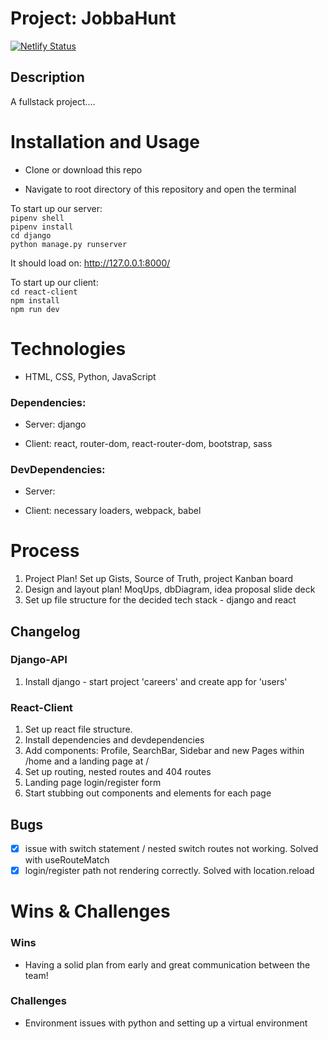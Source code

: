 # Project: JobbaHunt
[![Netlify Status](https://api.netlify.com/api/v1/badges/a219f92e-0912-4232-808e-746b42373a08/deploy-status)](https://app.netlify.com/sites/jobbahunt/deploys)

## Description 
A fullstack project....

# Installation and Usage
- Clone or download this repo  

- Navigate to root directory of this repository and open the terminal   

To start up our server:     
`pipenv shell`   
`pipenv install`   
`cd django`   
`python manage.py runserver`   

It should load on: http://127.0.0.1:8000/

To start up our client:   
`cd react-client`   
`npm install`     
`npm run dev`    

# Technologies
- HTML, CSS, Python, JavaScript   
### Dependencies: 
   - Server: django
   
   - Client: react, router-dom, react-router-dom, bootstrap, sass

### DevDependencies:
   - Server: 
   
   - Client: necessary loaders, webpack, babel
# Process 
1. Project Plan! Set up Gists, Source of Truth, project Kanban board  
2. Design and layout plan! MoqUps, dbDiagram, idea proposal slide deck 
3. Set up file structure for the decided tech stack - django and react

## Changelog
### Django-API
1. Install django - start project 'careers' and create app for 'users'   

### React-Client
1. Set up react file structure.   
2. Install dependencies and devdependencies   
3. Add components: Profile, SearchBar, Sidebar and new Pages within /home and a landing page at /   
4. Set up routing, nested routes and 404 routes   
5. Landing page login/register form  
6. Start stubbing out components and elements for each page  

## Bugs
- [x] issue with switch statement / nested switch routes not working. Solved with useRouteMatch
- [x] login/register path not rendering correctly. Solved with location.reload  

# Wins & Challenges

### Wins
- Having a solid plan from early and great communication between the team!
### Challenges
- Environment issues with python and setting up a virtual environment 
